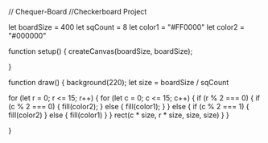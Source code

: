 // Chequer-Board
//Checkerboard Project


let boardSize = 400
let sqCount = 8
let color1 = "#FF0000"
let color2 = "#000000"

function setup() {
  createCanvas(boardSize, boardSize);

}

function draw() {
  background(220);
  let size = boardSize / sqCount

  for (let r = 0; r <= 15; r++) {
    for (let c = 0; c <= 15; c++) {
      if (r % 2 === 0) {
        if (c % 2 === 0) {
          fill(color2);
        } else {
          fill(color1);
        }
      } else {
        if (c % 2 === 1) {
          fill(color2)
        } else {
          fill(color1)
        }
      }
      rect(c * size, r * size, size, size)
    }
  }

}
